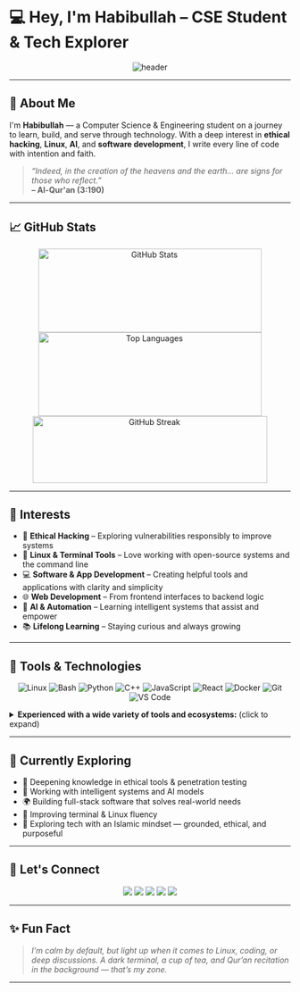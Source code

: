 # 💻 Hey, I'm Habibullah – CSE Student & Tech Explorer

<!-- Crafted with niyyah, honesty, and a love for learning. Bismillah. -->

<p align="center">
  <img src="https://capsule-render.vercel.app/api?type=waving&color=0:4ecdc4,100:ffe066&height=160&section=header&text=Habibullah%20🌌&fontSize=44&fontAlign=50&fontColor=ffffff" alt="header"/>
</p>

---

## 🌌 About Me

I'm **Habibullah** — a Computer Science & Engineering student on a journey to learn, build, and serve through technology. With a deep interest in **ethical hacking**, **Linux**, **AI**, and **software development**, I write every line of code with intention and faith.

> *“Indeed, in the creation of the heavens and the earth… are signs for those who reflect.”*  
> **– Al-Qur'an (3:190)**

---

## 📈 GitHub Stats

<p align="center">
  <img
    src="https://github-readme-stats.vercel.app/api?username=md8-habibullah&show_icons=true&theme=radical"
    alt="GitHub Stats"
    width="400" height="150"
  />
  <img
    src="https://github-readme-stats.vercel.app/api/top-langs/?username=md8-habibullah&layout=compact&theme=radical"
    alt="Top Languages"
    width="400" height="150"
  />
  <br>
  <img src="https://github-readme-streak-stats.herokuapp.com?user=md8-habibullah&theme=radical&date_format=j%20M%5B%20Y%5D&background=23292f&ring=ffe066&fire=4ecdc4&currStreakLabel=ffe066" alt="GitHub Streak" width="420" height="120"/>
</p>

---

## 🧠 Interests

- 🔐 **Ethical Hacking** – Exploring vulnerabilities responsibly to improve systems
- 🐧 **Linux & Terminal Tools** – Love working with open-source systems and the command line
- 💻 **Software & App Development** – Creating helpful tools and applications with clarity and simplicity
- 🌐 **Web Development** – From frontend interfaces to backend logic
- 🤖 **AI & Automation** – Learning intelligent systems that assist and empower
- 📚 **Lifelong Learning** – Staying curious and always growing

---

## 🔧 Tools & Technologies

<p align="center">
  <img src="https://img.shields.io/badge/Linux-000000?style=for-the-badge&logo=linux&logoColor=white" alt="Linux" />
  <img src="https://img.shields.io/badge/Bash-4EAA25?style=for-the-badge&logo=gnubash&logoColor=white" alt="Bash" />
  <img src="https://img.shields.io/badge/Python-3670A0?style=for-the-badge&logo=python&logoColor=white" alt="Python" />
  <img src="https://img.shields.io/badge/C++-00599C?style=for-the-badge&logo=cplusplus&logoColor=white" alt="C++" />
  <img src="https://img.shields.io/badge/JavaScript-F7DF1E?style=for-the-badge&logo=javascript&logoColor=black" alt="JavaScript" />
  <img src="https://img.shields.io/badge/React-20232A?style=for-the-badge&logo=react&logoColor=61DAFB" alt="React" />
  <img src="https://img.shields.io/badge/Docker-0db7ed?style=for-the-badge&logo=docker&logoColor=white" alt="Docker" />
  <img src="https://img.shields.io/badge/Git-F05032?style=for-the-badge&logo=git&logoColor=white" alt="Git" />
  <img src="https://img.shields.io/badge/VS%20Code-007ACC?style=for-the-badge&logo=visual-studio-code&logoColor=white" alt="VS Code" />
</p>

<details>
  <summary><strong>Experienced with a wide variety of tools and ecosystems:</strong> (click to expand)</summary>

| Category                   | Tools & Libraries                                                                                       |
|----------------------------|---------------------------------------------------------------------------------------------------------|
| **Cyber & Linux Tools**    | nmap · wireshark · hydra · burpsuite · aircrack‑ng · tmux · awk · htop · netstat · radare2 · ghidra     |
| **Web Dev Stack**          | HTML5 · CSS3 · React · Node.js · Express · REST APIs · JSON · Axios · Tailwind · Bootstrap              |
| **Programming**            | C++ (STL, algorithms) · Python (Flask, pandas) · JavaScript (ES6+)                                     |
| **Automation & CI/CD**     | GitHub Actions · Zapier · Make (Integromat) · Google Apps Script                                       |
| **Workflow & Collaboration** | Slack · Discord · Zoom · Git CLI · GitHub Projects · Markdown · VS Code extensions                    |
| **Linux Ecosystem**        | apt · pacman · dotfiles · shell scripting · systemctl · journald                                       |

</details>

---

## 🌱 Currently Exploring

- 🔎 Deepening knowledge in ethical tools & penetration testing
- 🧠 Working with intelligent systems and AI models
- 🌍 Building full-stack software that solves real-world needs
- 🧰 Improving terminal & Linux fluency
- 🤝 Exploring tech with an Islamic mindset — grounded, ethical, and purposeful

---

## 📡 Let's Connect

<p align="center">
  <a href="https://github.com/md8-habibullah"><img src="https://img.shields.io/badge/GitHub-181717?style=flat&logo=github&logoColor=white"/></a>
  <a href="https://md8-habibullah.github.io/md8-habibullah/"><img src="https://img.shields.io/badge/Portfolio-6ee7b7?style=flat&logo=internet-explorer&logoColor=white"/></a>
  <a href="mailto:md8.habibullah@gmail.com"><img src="https://img.shields.io/badge/Email-c14438?style=flat&logo=gmail&logoColor=white"/></a>
  <a href="https://www.facebook.com/md8.habibullah/"><img src="https://img.shields.io/badge/Facebook-1877f2?style=flat&logo=facebook&logoColor=white"/></a>
  <a href="https://www.instagram.com/md8.habibullah/"><img src="https://img.shields.io/badge/Instagram-e4405f?style=flat&logo=instagram&logoColor=white"/></a>
</p>

---

## ✨ Fun Fact

> *I’m calm by default, but light up when it comes to Linux, coding, or deep discussions. A dark terminal, a cup of tea, and Qur’an recitation in the background — that’s my zone.*

---

<!-- Crafted with niyyah, honesty, and a love for learning. Bismillah. -->
